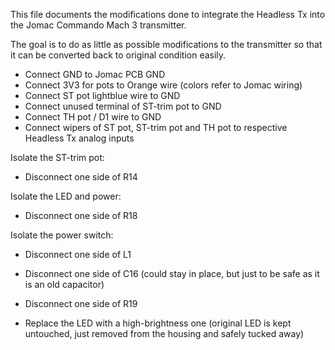 This file documents the modifications done to integrate the Headless Tx into the Jomac Commando Mach 3 transmitter.

The goal is to do as little as possible modifications to the transmitter so that it can be converted back to original condition easily.


- Connect GND to Jomac PCB GND
- Connect 3V3 for pots to Orange wire (colors refer to Jomac wiring)
- Connect ST pot lightblue wire to GND
- Connect unused terminal of ST-trim pot to GND
- Connect TH pot / D1 wire to GND
- Connect wipers of ST pot, ST-trim pot and TH pot to respective Headless Tx analog inputs

Isolate the ST-trim pot:
- Disconnect one side of R14

Isolate the LED and power:
- Disconnect one side of R18

Isolate the power switch:
- Disconnect one side of L1
- Disconnect one side of C16 (could stay in place, but just to be safe as it is an old capacitor)
- Disconnect one side of R19

- Replace the LED with a high-brightness one (original LED is kept untouched, just removed from the housing and safely tucked away)